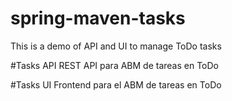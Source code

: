 # spring-maven-tasks
This is a demo of API and UI to manage ToDo tasks

#Tasks API
REST API para ABM de tareas en ToDo

#Tasks UI
Frontend para el ABM de tareas en ToDo

